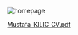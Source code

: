 

![homepage](https://user-images.githubusercontent.com/63806160/221967182-a357cc60-5900-4c79-a05f-2273a5e34271.png)



[Mustafa_KILIC_CV.pdf](https://github.com/mustafakilic38/mywebsite/files/10854475/Mustafa_KILIC_CV.pdf)
